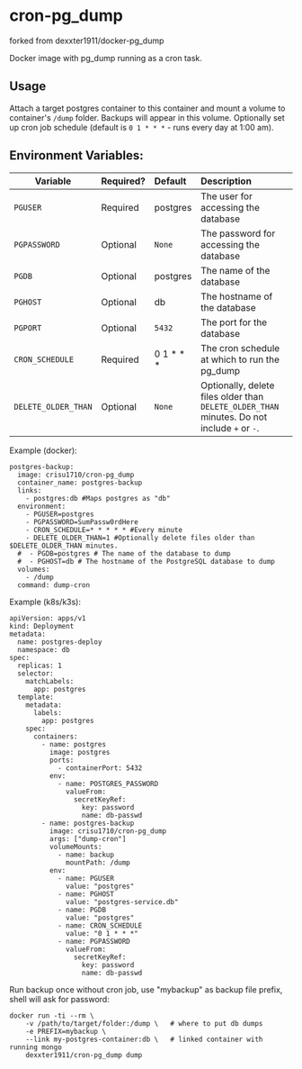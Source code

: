 cron-pg_dump
================
forked from dexxter1911/docker-pg_dump

Docker image with pg_dump running as a cron task.

## Usage

Attach a target postgres container to this container and mount a volume to container's `/dump` folder. Backups will appear in this volume. Optionally set up cron job schedule (default is `0 1 * * *` - runs every day at 1:00 am).

## Environment Variables:
| Variable | Required? | Default | Description |
| -------- |:--------- |:------- |:----------- |
| `PGUSER` | Required | postgres | The user for accessing the database |
| `PGPASSWORD` | Optional | `None` | The password for accessing the database |
| `PGDB` | Optional | postgres | The name of the database |
| `PGHOST` | Optional | db | The hostname of the database |
| `PGPORT` | Optional | `5432` | The port for the database |
| `CRON_SCHEDULE` | Required | 0 1 * * * | The cron schedule at which to run the pg_dump |
| `DELETE_OLDER_THAN` | Optional | `None` | Optionally, delete files older than `DELETE_OLDER_THAN` minutes. Do not include `+` or `-`. |

Example (docker):
```
postgres-backup:
  image: crisu1710/cron-pg_dump
  container_name: postgres-backup
  links:
    - postgres:db #Maps postgres as "db"
  environment:
    - PGUSER=postgres
    - PGPASSWORD=SumPassw0rdHere
    - CRON_SCHEDULE=* * * * * #Every minute
    - DELETE_OLDER_THAN=1 #Optionally delete files older than $DELETE_OLDER_THAN minutes.
  #  - PGDB=postgres # The name of the database to dump
  #  - PGHOST=db # The hostname of the PostgreSQL database to dump
  volumes:
    - /dump
  command: dump-cron
```
Example (k8s/k3s):

```
apiVersion: apps/v1
kind: Deployment
metadata:
  name: postgres-deploy
  namespace: db
spec:
  replicas: 1
  selector:
    matchLabels:
      app: postgres
  template:
    metadata:
      labels:
        app: postgres
    spec:
      containers:
        - name: postgres
          image: postgres
          ports:
            - containerPort: 5432
          env:
            - name: POSTGRES_PASSWORD
              valueFrom:
                secretKeyRef:
                  key: password
                  name: db-passwd
        - name: postgres-backup
          image: crisu1710/cron-pg_dump
          args: ["dump-cron"]
          volumeMounts:
            - name: backup
              mountPath: /dump
          env:
            - name: PGUSER
              value: "postgres"
            - name: PGHOST
              value: "postgres-service.db"
            - name: PGDB
              value: "postgres"
            - name: CRON_SCHEDULE
              value: "0 1 * * *"
            - name: PGPASSWORD
              valueFrom:
                secretKeyRef:
                  key: password
                  name: db-passwd
```

Run backup once without cron job, use "mybackup" as backup file prefix, shell will ask for password:

    docker run -ti --rm \
        -v /path/to/target/folder:/dump \   # where to put db dumps
        -e PREFIX=mybackup \
        --link my-postgres-container:db \   # linked container with running mongo
        dexxter1911/cron-pg_dump dump
